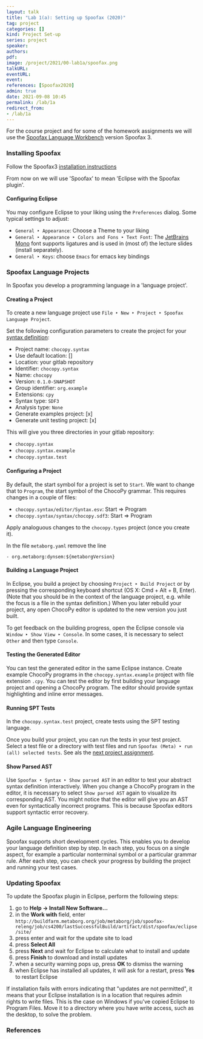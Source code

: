 ```yaml
---
layout: talk
title: "Lab 1(a): Setting up Spoofax (2020)"
tag: project
categories: []
kind: Project Set-up
series: project
speaker:
authors:
pdf:
image: /project/2021/00-lab1a/spoofax.png
talkURL:
eventURL:
event:
references: [Spoofax2020]
admin: true
date: 2021-09-08 10:45
permalink: /lab/1a
redirect_from:
- /lab/1a
---
```



For the course project and for some of the homework assignments we will use the [Spoofax Language Workbench](https://www.spoofax.dev) version Spoofax 3.

### Installing Spoofax

Follow the Spoofax3 [installation instructions](https://www.spoofax.dev/spoofax-pie/develop/tutorial/install/)

From now on we will use 'Spoofax' to mean 'Eclipse with the Spoofax plugin'.

#### Configuring Eclipse

You may configure Eclipse to your liking using the `Preferences` dialog. Some typical settings to adjust:

* `General ‣ Appearance`: Choose a Theme to your liking
* `General ‣ Appearance ‣ Colors and Fons ‣ Text Font`: The [JetBrains Mono](https://www.jetbrains.com/lp/mono/) font supports ligatures and is used in (most of) the lecture slides (install separately).
* `General ‣ Keys`: choose `Emacs` for emacs key bindings

### Spoofax Language Projects

In Spoofax you develop a programming language in a 'language project'.

#### Creating a Project

To create a new language project use `File ‣ New ‣ Project ‣ Spoofax Language Project`.

Set the following configuration parameters to create the project for your [syntax definition](/project/lab/1b/):

* Project name: `chocopy.syntax`
* Use default location: []
* Location: your gitlab repository
* Identifier: `chocopy.syntax`
* Name: `chocopy`
* Version: `0.1.0-SNAPSHOT`
* Group identifier: `org.example`
* Extensions: `cpy`
* Syntax type: `SDF3`
* Analysis type: `None`
* Generate examples project: [x]
* Generate unit testing project: [x]

This will give you three directories in your gitlab repository:

* `chocopy.syntax`
* `chocopy.syntax.example`
* `chocopy.syntax.test`

#### Configuring a Project

By default, the start symbol for a project is set to `Start`. We want to change that to `Program`, the start symbol of the ChocoPy grammar. This requires changes in a couple of files:

* `chocopy.syntax/editor/Syntax.esv`: Start => Program
* `chocopy.syntax/syntax/chocopy.sdf3`: Start => Program

Apply analoguous changes to the `chocopy.types` project (once you create it).

In the file `metaborg.yaml` remove the line
```
- org.metaborg:dynsem:${metaborgVersion}
```

#### Building a Language Project

In Eclipse, you build a project by choosing `Project ‣ Build Project` or by pressing the corresponding keyboard shortcut (OS X: Cmd + Alt + B, Enter).
(Note that you should be in the context of the language project, e.g. while the focus is a file in the syntax definition.)
When you later rebuild your project, any open ChocoPy editor is updated to the new version you just built.

To get feedback on the building progress, open the Eclipse console via `Window ‣ Show View ‣ Console`.
In some cases, it is necessary to select `Other` and then type `Console`.
<!-- is this still the case? -->

#### Testing the Generated Editor

You can test the generated editor in the same Eclipse instance.
Create example ChocoPy programs in the `chocopy.syntax.example` project with file extension `.cpy`.
You can test the editor by first building your language project and opening a ChocoPy program.
The editor should provide syntax highlighting and inline error messages.

#### Running SPT Tests

In the `chocopy.syntax.test` project, create tests using the SPT testing language.
<!-- [SPT testing language](http://www.metaborg.org/en/latest/source/langdev/meta/lang/spt/index.html). -->
Once you build your project, you can run the tests in your test project.
Select a test file or a directory with test files and run `Spoofax (Meta) ‣ run (all) selected tests`.
See als the [next project assignment](/project/lab/1b).

#### Show Parsed AST

Use `Spoofax ‣ Syntax ‣ Show parsed AST` in an editor to test your abstract syntax definition interactively.
When you change a ChocoPy program in the editor, it is necessary to select `Show parsed AST` again to visualize its corresponding AST.
You might notice that the editor will give you an AST even for syntactically incorrect programs.
This is because Spoofax editors support syntactic error recovery.

### Agile Language Engineering

Spoofax supports short development cycles.
This enables you to develop your language definition step by step.
In each step, you focus on a single aspect,
 for example a particular nonterminal symbol or a particular grammar rule.
After each step, you can check your progress by building the project and running your test cases.


### Updating Spoofax

To update the Spoofax plugin in Eclipse, perform the following steps:

1. go to **Help -> Install New Software...**
2. in the **Work with** field, enter `http://buildfarm.metaborg.org/job/metaborg/job/spoofax-releng/job/cs4200/lastSuccessfulBuild/artifact/dist/spoofax/eclipse/site/`
3. press enter and wait for the update site to load
4. press **Select All**
5. press **Next** and wait for Eclipse to calculate what to install and update
6. press **Finish** to download and install updates
7. when a security warning pops up, press **OK** to dismiss the warning
8. when Eclipse has installed all updates, it will ask for a restart, press **Yes** to restart Eclipse

If installation fails with errors indicating that "updates are not permitted", it means that your Eclipse installation is in a location that requires admin rights to write files. This is the case on Windows if you've copied Eclipse to Program Files. Move it to a directory where you have write access, such as the desktop, to solve the problem.

### References
